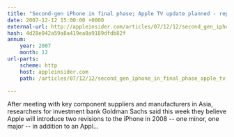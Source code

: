 ```yaml
---
title: "Second-gen iPhone in final phase; Apple TV update planned - report"
date: 2007-12-12 15:00:00 +0000
external-url: http://appleinsider.com/articles/07/12/12/second_gen_iphone_in_final_phase_apple_tv_update_planned_report
hash: 4d28e042a59a8a419ea0a9189dfdb82f
annum:
    year: 2007
    month: 12
url-parts:
    scheme: http
    host: appleinsider.com
    path: /articles/07/12/12/second_gen_iphone_in_final_phase_apple_tv_update_planned_report

---
```


After meeting with key component suppliers and manufacturers in Asia, researchers for investment bank Goldman Sachs said this week they believe Apple will introduce two revisions to the iPhone in 2008 -- one minor, one major -- in addition to an Appl...
